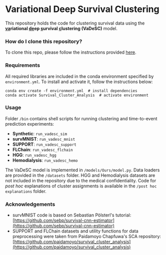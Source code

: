 # Variational Deep Survival Clustering

This repository holds the code for clustering survival data using the **<u>va</u>riational <u>de</u>ep <u>s</u>urvival <u>c</u>lustering (VaDeSC)** model.

### How do I clone this repository?

To clone this repo, please follow the instructions provided [here](https://github.com/ShoufaChen/clone-anonymous4open).

### Requirements

All required libraries are included in the conda environment specified by `environment.yml`. To install and activate it, follow the instructions below:

```
conda env create -f environment.yml  # install dependencies
conda activate Survival_Cluster_Analysis  # activate environment
```

### Usage

Folder `/bin` contains shell scripts for running clustering and time-to-event prediction experiments:
- **Synthetic**: `run_vadesc_sim`
- **survMNIST**: `run_vadesc_mnist`
- **SUPPORT**: `run_vadesc_support`
- **FLChain**: `run_vadesc_flchain`
- **HGG**: `run_vadesc_hgg`
- **Hemodialysis**: `run_vadesc_hemo`

The VaDeSC model is implemented in `/models/Ours/model.py`. Data loaders are provided in the `/datasets` folder. HGG and Hemodialysis datasets are not included in the repository due to the medical confidentiality. Code for *post hoc* explanations of cluster assignments is available in the `/post hoc explanations` folder.

### Acknowledgements

- survMNIST code is based on Sebastian Pölsterl's tutorial: [https://github.com/sebp/survival-cnn-estimator](https://github.com/sebp/survival-cnn-estimator)
- SUPPORT and FLChain datasets and utility functions for data preprocessing were taken from Paidamoyo Chapfuwa's SCA repository: [https://github.com/paidamoyo/survival_cluster_analysis](https://github.com/paidamoyo/survival_cluster_analysis)
